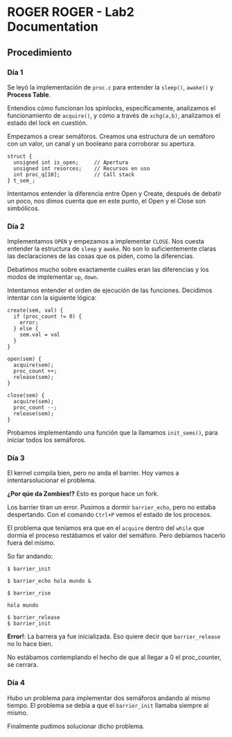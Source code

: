 # ROGER ROGER - Lab2 Documentation

## Procedimiento

### Día 1

Se leyó la implementación de `proc.c` para entender la `sleep()`, `awake()` y **Process Table**.

Entendios cómo funcionan los spinlocks, específicamente, analizamos el funcionamiento de `acquire()`, y cómo a través de `xchg(a,b)`, analizamos el estado del lock en cuestión.

Empezamos a crear semáforos. Creamos una estructura de un semáforo con un valor, un canal y un booleano para corroborar su apertura.

```
struct {
  unsigned int is_open;     // Apertura
  unsigned int resorces;    // Recursos en uso
  int proc_q[10];           // Call stack
} t_sem_;
```

Intentamos entender la diferencia entre Open y Create, después de debatir un poco, nos dimos cuenta que en este punto, el Open y el Close son simbólicos.

### Día 2

Implementamos `OPEN` y empezamos a implementar `CLOSE`. Nos cuesta entender la estructura de `sleep` y `awake`. No son lo suficientemente claras las declaraciones de las cosas que os piden, como la diferencias.

Debatimos mucho sobre exactamente cuáles eran las diferencias y los modos de implementar `up`, `down`.

Intentamos entender el orden de ejecución de las funciones. Decidimos intentar con la siguiente lógica:

```
create(sem, val) {
  if (proc_count != 0) {
    error;
  } else {
    sem.val = val
  }
}

open(sem) {
  acquire(sem);
  proc_count ++;
  release(sem);
}

close(sem) {
  acquire(sem);
  proc_count --;
  release(sem);
}
```

Probamos implementando una función que la llamamos `init_sems()`, para iniciar todos los semáforos.

### Día 3

El kernel compila bien, pero no anda el barrier. Hoy vamos a intentarsolucionar el problema.

**¿Por qúe da Zombies!?**  Esto es porque hace un fork.

Los barrier tiran un error. Pusimos a dormir `barrier_echo`, pero no estaba despertando. Con el comando `Ctrl+P` vemos el estado de los procesos.

El problema que teníamos era que en el `acquire` dentro del `while` que dormía el proceso restábamos el valor del semáforo. Pero debíamos hacerlo fuera del mismo.

So far andando:

```
$ barrier_init

$ barrier_echo hola mundo &

$ barrier_rise

hola mundo

$ barrier_release
$ barrier_init
```
**Error!**: La barrera ya fue inicializada. Eso quiere decir que `barrier_release` no lo hace bien.

No estábamos contemplando el hecho de que al llegar a 0 el proc_counter, se cerrara.

### Día 4

Hubo un problema para implementar dos semáforos andando al mismo tiempo. El problema se debía a que el `barrier_init` llamaba siempre al mismo.

Finalmente pudimos solucionar dicho problema.
